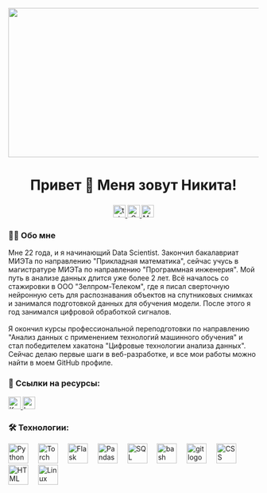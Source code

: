 <br clear="both">

<div align="center">
  <img height="300" width="600" src="https://user-images.githubusercontent.com/74038190/225813708-98b745f2-7d22-48cf-9150-083f1b00d6c9.gif" />
</div>

###

<h1 align="center">Привет 👋 Меня зовут Никита!</h1>

###


<div align="center">
  <a href="https://t.me/MrHansi" target="_blank">
    <img src="https://img.shields.io/static/v1?message=Telegram&logo=telegram&label=&color=2CA5E0&logoColor=white&labelColor=&style=for-the-badge" height="25" alt="telegram logo" />
  </a>
  <a href="mailto:vologzhanin.nin@gmail.com" target="_blank">
    <img src="https://img.shields.io/badge/Gmail-Email-red?logo=gmail&logoColor=white&style=for-the-badge" height="25" alt="Gmail logo" />
  </a>
  <a href="mailto:vologzhanin.nik@mail.ru" target="_blank">
    <img src="https://img.shields.io/badge/Mail.ru-Email-blue?logo=mail.ru&logoColor=white&style=for-the-badge" height="25" alt="Mail.ru logo" />
  </a>
</div>

###

<h3 align="left">👩‍💻 Обо мне</h3>

<p align="left">Мне 22 года, и я начинающий Data Scientist. Закончил бакалавриат МИЭТа по направлению "Прикладная математика", сейчас учусь в магистратуре МИЭТа по направлению "Программная инженерия". Мой путь в анализе данных длится уже более 2 лет. Всё началось со стажировки в ООО "Зелпром-Телеком", где я писал сверточную нейронную сеть для распознавания объектов на спутниковых снимках и занимался подготовкой данных для обучения модели. После этого я год занимался цифровой обработкой сигналов.<br><br>Я окончил курсы профессиональной переподготовки по направлению "Анализ данных с применением технологий машинного обучения" и стал победителем хакатона "Цифровые технологии анализа данных". Сейчас делаю первые шаги в веб-разработке, и все мои работы можно найти в моем GitHub профиле.</p>

###
<h3 align="left">🔗 Ссылки на ресурсы:</h3>

<div align="left">
  <a href="https://www.kaggle.com/nikitavologzhanin" target="_blank">
    <img src="https://img.shields.io/badge/Kaggle-Profile-blue?logo=kaggle&logoColor=white&style=for-the-badge" height="25" alt="Kaggle Profile" />
  </a>
  <a href="https://leetcode.com/u/MrHans1/" target="_blank">
    <img src="https://img.shields.io/badge/LeetCode-Profile-orange?logo=leetcode&logoColor=white&style=for-the-badge" height="25" alt="LeetCode Profile" />
  </a>
</div>


<h3 align="left">🛠 Технологии:</h3>

<div align="left">
  <img src="https://skillicons.dev/icons?i=py" height="40" alt="Python logo" />
  <img width="12" />
  <img src="https://cdn.simpleicons.org/pytorch/EE4C2C" height="40" alt="Torch logo" />
  <img width="12" />
  <img src="https://skillicons.dev/icons?i=flask" height="40" alt="Flask logo" />
  <img width="12" />
  <img src="https://cdn.simpleicons.org/pandas/150458" height="40" alt="Pandas logo" />
  <img width="12" />
  <img src="https://cdn.simpleicons.org/mysql/4479A1" height="40" alt="SQL logo" />
  <img width="12" />
  <img src="https://cdn.simpleicons.org/gnubash/4EAA25" height="40" alt="bash logo" />
  <img width="12" />
  <img src="https://cdn.simpleicons.org/git/F05032" height="40" alt="git logo" />
  <img width="12" />
  <img src="https://cdn.simpleicons.org/css3/1572B6" height="40" alt="CSS logo" />
  <img width="12" />
  <img src="https://cdn.simpleicons.org/html5/E34F26" height="40" alt="HTML logo" />
  <img width="12" />
  <img src="https://cdn.simpleicons.org/linux/FCC624" height="40" alt="Linux logo" />
</div>

###
